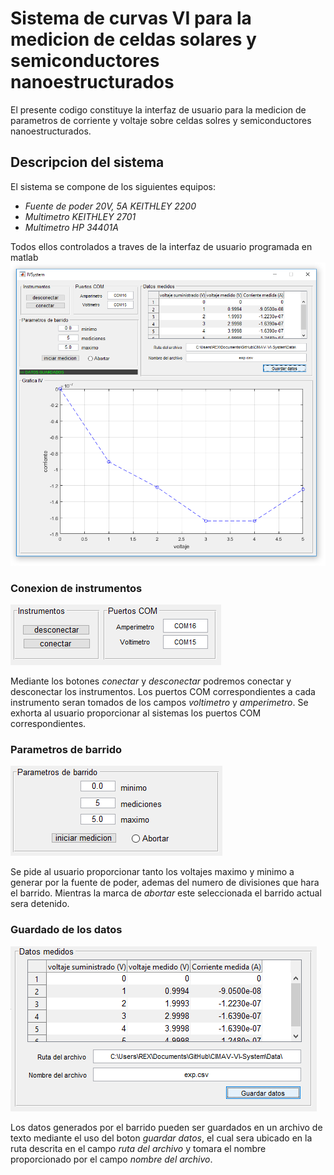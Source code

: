 # Sistema de curvas VI para la medicion de celdas solares y semiconductores nanoestructurados
El presente codigo constituye la interfaz de usuario para la medicion de parametros de corriente y voltaje sobre celdas solres y semiconductores nanoestructurados.

## Descripcion del sistema
El sistema se compone de los siguientes equipos:
* _Fuente de poder 20V, 5A KEITHLEY 2200_
* _Multimetro KEITHLEY 2701_
* _Multimetro HP 34401A_

Todos ellos controlados a traves de la interfaz de usuario programada en matlab
![](https://github.com/NinoRataDeCMasMas/CIMAV-VI-System/blob/master/images/GUI.png)

### Conexion de instrumentos 
![](https://github.com/NinoRataDeCMasMas/CIMAV-VI-System/blob/master/images/instrumentsAndComs.png)

Mediante los botones _conectar_ y _desconectar_ podremos conectar y desconectar los instrumentos. Los puertos COM correspondientes a cada instrumento seran tomados de los campos _voltimetro_ y _amperimetro_. Se exhorta al usuario proporcionar al sistemas los puertos COM correspondientes.

### Parametros de barrido
![](https://github.com/NinoRataDeCMasMas/CIMAV-VI-System/blob/master/images/sweep.png)

Se pide al usuario proporcionar tanto los voltajes maximo y minimo a generar por la fuente de poder, ademas del numero de divisiones que hara el barrido. Mientras la marca de _abortar_ este seleccionada el barrido actual sera detenido.

### Guardado de los datos
![](https://github.com/NinoRataDeCMasMas/CIMAV-VI-System/blob/master/images/dataValues.png)

Los datos generados por el barrido pueden ser guardados en un archivo de texto mediante el uso del boton _guardar datos_, el cual sera ubicado en la ruta descrita en el campo _ruta del archivo_ y tomara el nombre proporcionado por el campo _nombre del archivo_.
